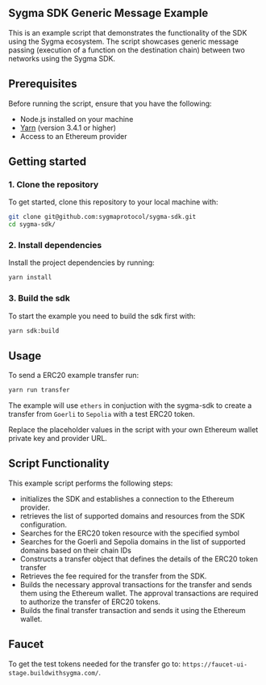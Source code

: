 ## Sygma SDK Generic Message Example

This is an example script that demonstrates the functionality of the SDK using the Sygma ecosystem. The script showcases generic message passing (execution of a function on the destination chain) between two networks using the Sygma SDK.

## Prerequisites

Before running the script, ensure that you have the following:

- Node.js installed on your machine
- [Yarn](https://yarnpkg.com/) (version 3.4.1 or higher)
- Access to an Ethereum provider

## Getting started

### 1. Clone the repository

To get started, clone this repository to your local machine with:

```bash
git clone git@github.com:sygmaprotocol/sygma-sdk.git
cd sygma-sdk/
```

### 2. Install dependencies

Install the project dependencies by running:

```bash
yarn install
```

### 3. Build the sdk

To start the example you need to build the sdk first with:

```bash
yarn sdk:build
```

## Usage

To send a ERC20 example transfer run:

```bash
yarn run transfer
```

The example will use `ethers` in conjuction with the sygma-sdk to 
create a transfer from `Goerli` to `Sepolia` with a test ERC20 token.

Replace the placeholder values in the script with your own Ethereum wallet private key and provider URL.

## Script Functionality

This example script performs the following steps:
- initializes the SDK and establishes a connection to the Ethereum provider.
- retrieves the list of supported domains and resources from the SDK configuration.
- Searches for the ERC20 token resource with the specified symbol 
- Searches for the Goerli and Sepolia domains in the list of supported domains based on their chain IDs
- Constructs a transfer object that defines the details of the ERC20 token transfer
- Retrieves the fee required for the transfer from the SDK.
- Builds the necessary approval transactions for the transfer and sends them using the Ethereum wallet. The approval transactions are required to authorize the transfer of ERC20 tokens.
- Builds the final transfer transaction and sends it using the Ethereum wallet.

## Faucet

To get the test tokens needed for the transfer go to: `https://faucet-ui-stage.buildwithsygma.com/`.